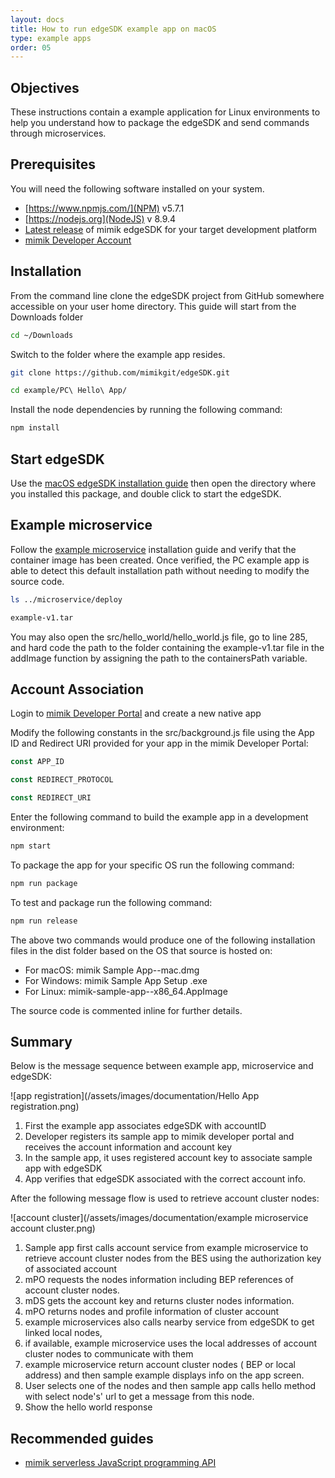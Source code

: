 ```yaml
---
layout: docs
title: How to run edgeSDK example app on macOS
type: example apps
order: 05
---
```


## Objectives

These instructions contain a example application for Linux environments to help you understand how to package the edgeSDK and send commands through microservices.

## Prerequisites

You will need the following software installed on your system.

- [https://www.npmjs.com/](NPM) v5.7.1
- [https://nodejs.org](NodeJS) v 8.9.4
- [Latest release](https://github.com/mimikgit/edgeSDK/releases/latest) of mimik edgeSDK for your target development platform
- [mimik Developer Account](https://developers.mimik360.com/dev/)

## Installation

From the command line clone the edgeSDK project from GitHub somewhere accessible on your user home directory. This guide will start from the Downloads folder

```bash
cd ~/Downloads
```

Switch to the folder where the example app resides.

```bash 
git clone https://github.com/mimikgit/edgeSDK.git
```

```bash 
cd example/PC\ Hello\ App/
```

Install the node dependencies by running the following command:

```bash 
npm install
```

## Start edgeSDK

Use the [macOS edgeSDK installation guide](/docs/1.2.0/installation/macos.html) then open the directory where you installed this package, and double click to start the edgeSDK.

## Example microservice

Follow the [example microservice](/docs/1.2.0/microservices/how-to-deploy-example-microservice.html) installation guide and verify that the container image has been created. Once verified, the PC example app is able to detect this default installation path without needing to modify the source code.

``` bash
ls ../microservice/deploy

example-v1.tar
```

You may also open the src/hello_world/hello_world.js file, go to line 285, and hard code the path to the folder containing the example-v1.tar file in the addImage function by assigning the path to the containersPath variable.

## Account Association

Login to [mimik Developer Portal](https://developers.mimik360.com/dev) and create a new native app

Modify the following constants in the src/background.js file using the App ID and Redirect URI provided for your app in the mimik Developer Portal:

```javascript
const APP_ID

const REDIRECT_PROTOCOL

const REDIRECT_URI
```

Enter the following command to build the example app in a development environment:

```bash
npm start
```

To package the app for your specific OS run the following command:

```bash
npm run package
```

To test and package run the following command:

```bash
npm run release
```

The above two commands would produce one of the following installation files in the dist folder based on the OS that source is hosted on:

- For macOS: mimik Sample App--mac.dmg
- For Windows: mimik Sample App Setup .exe
- For Linux: mimik-sample-app--x86_64.AppImage

The source code is commented inline for further details.

## Summary

Below is the message sequence between example app, microservice and edgeSDK:

![app registration](/assets/images/documentation/Hello App registration.png)

1. First the example app associates edgeSDK with accountID
1. Developer registers its sample app to mimik developer portal and receives the account information and account key
1. In the sample app, it uses registered account key to associate sample app with edgeSDK 
1. App verifies that edgeSDK associated with the correct account info.

After  the following message flow is used to retrieve account cluster nodes:

![account cluster](/assets/images/documentation/example microservice account cluster.png)

1. Sample app first calls account service from example microservice to retrieve account cluster nodes from the BES using the authorization key of associated account
1. mPO requests the nodes information  including BEP references of account cluster nodes.
1. mDS gets the account key and returns cluster nodes information.
1. mPO returns nodes and profile information of cluster account
1. example microservices also calls nearby service from edgeSDK to get linked local nodes,
1. if available, example microservice uses the local addresses of account cluster nodes to communicate with them
1. example microservice return account cluster nodes ( BEP or local address)  and then sample example displays info on the app screen.
1. User selects one of the nodes and then sample app calls hello method with select node's' url to get a message from this node.
1. Show the hello world response

## Recommended guides

- [mimik serverless JavaScript programming API](/docs/1.2.0/resources/how-to-use-mimik-serverless-javascript-programming-api.html)